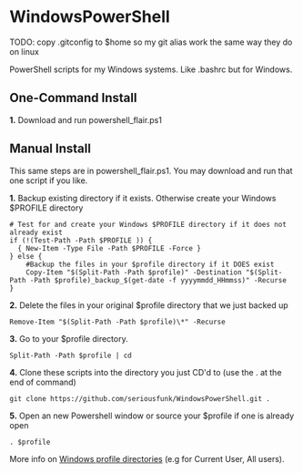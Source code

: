 # WindowsPowerShell

TODO: copy .gitconfig to $home so my git alias work the same way they do on linux

PowerShell scripts for my Windows systems. Like .bashrc but for Windows.

## One-Command Install

**1.** Download and run powershell_flair.ps1


## Manual Install

This same steps are in powershell_flair.ps1. You may download and run that one script if you like.

**1.**  Backup existing directory if it exists. Otherwise create your Windows $PROFILE directory
```
# Test for and create your Windows $PROFILE directory if it does not already exist
if (!(Test-Path -Path $PROFILE )) {
  { New-Item -Type File -Path $PROFILE -Force }
} else {
    #Backup the files in your $profile directory if it DOES exist    
    Copy-Item "$(Split-Path -Path $profile)" -Destination "$(Split-Path -Path $profile)_backup_$(get-date -f yyyymmdd_HHmmss)" -Recurse
}
```

**2.** Delete the files in your original $profile directory that we just backed up
```
Remove-Item "$(Split-Path -Path $profile)\*" -Recurse
```

**3.** Go to your $profile directory.
```
Split-Path -Path $profile | cd
```

**4.** Clone these scripts into the directory you just CD'd to (use the . at the end of command)
```
git clone https://github.com/seriousfunk/WindowsPowerShell.git .
```

**5.** Open an new Powershell window or source your $profile if one is already open
```
. $profile
```

More info on [Windows profile directories](https://docs.microsoft.com/en-us/powershell/scripting/core-powershell/ise/how-to-use-profiles-in-windows-powershell-ise?view=powershell-6) (e.g for Current User, All users).


